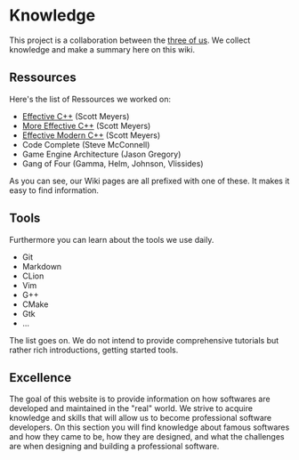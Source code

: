 # Knowledge

This project is a collaboration between the [three of us](team.md). We collect knowledge and make a summary here on this wiki.

## Ressources

Here's the list of Ressources we worked on:
+ [Effective C++](effectivemoderncpp.md) (Scott Meyers)
+ [More Effective C++]([More-Effective-Cpp]-Index) (Scott Meyers)
+ [Effective Modern C++]([Effective-Modern-Cpp]-Index) (Scott Meyers)
+ Code Complete (Steve McConnell)
+ Game Engine Architecture (Jason Gregory)
+ Gang of Four (Gamma, Helm, Johnson, Vlissides)

As you can see, our Wiki pages are all prefixed with one of these. It makes it easy to find information.

## Tools

Furthermore you can learn about the tools we use daily.

+ Git
+ Markdown
+ CLion
+ Vim
+ G++
+ CMake
+ Gtk
+ ...

The list goes on. We do not intend to provide comprehensive tutorials but rather rich introductions,
getting started tools.

## Excellence

The goal of this website is to provide information on how softwares are developed and maintained in the
"real" world. We strive to acquire knowledge and skills that will allow us to become professional software
developers. On this section you will find knowledge about famous softwares and how they came to be,
how they are designed, and what the challenges are when designing and building a professional software.

